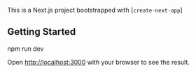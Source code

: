 This is a Next.js project bootstrapped with [`create-next-app`]

## Getting Started
npm run dev

Open [http://localhost:3000](http://localhost:3000) with your browser to see the result.



